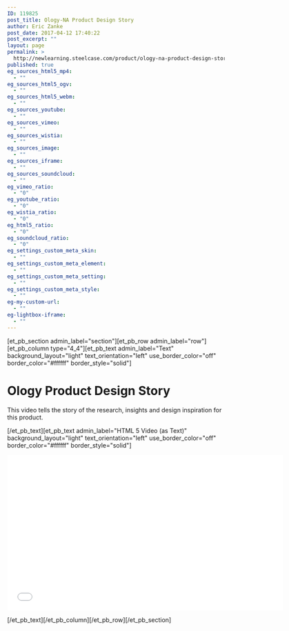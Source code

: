 ```yaml
---
ID: 119825
post_title: Ology-NA Product Design Story
author: Eric Zanke
post_date: 2017-04-12 17:40:22
post_excerpt: ""
layout: page
permalink: >
  http://newlearning.steelcase.com/product/ology-na-product-design-story-nn/
published: true
eg_sources_html5_mp4:
  - ""
eg_sources_html5_ogv:
  - ""
eg_sources_html5_webm:
  - ""
eg_sources_youtube:
  - ""
eg_sources_vimeo:
  - ""
eg_sources_wistia:
  - ""
eg_sources_image:
  - ""
eg_sources_iframe:
  - ""
eg_sources_soundcloud:
  - ""
eg_vimeo_ratio:
  - "0"
eg_youtube_ratio:
  - "0"
eg_wistia_ratio:
  - "0"
eg_html5_ratio:
  - "0"
eg_soundcloud_ratio:
  - "0"
eg_settings_custom_meta_skin:
  - ""
eg_settings_custom_meta_element:
  - ""
eg_settings_custom_meta_setting:
  - ""
eg_settings_custom_meta_style:
  - ""
eg-my-custom-url:
  - ""
eg-lightbox-iframe:
  - ""
---
```

[et_pb_section admin_label="section"][et_pb_row admin_label="row"][et_pb_column type="4_4"][et_pb_text admin_label="Text" background_layout="light" text_orientation="left" use_border_color="off" border_color="#ffffff" border_style="solid"]

<h1>Ology Product Design Story</h1>
<p>This video tells the story of the research, insights and design inspiration for this product.</p>

[/et_pb_text][et_pb_text admin_label="HTML 5 Video (as Text)" background_layout="light" text_orientation="left" use_border_color="off" border_color="#ffffff" border_style="solid"]

<iframe src="//embed.widencdn.net/video/steelcase/ux6lkm32jg?u=kaetkh" width="640" height="360" frameborder="0" webkitallowfullscreen mozallowfullscreen allowfullscreen allowtransparency="true" scrolling="no" ></iframe>

[/et_pb_text][/et_pb_column][/et_pb_row][/et_pb_section]